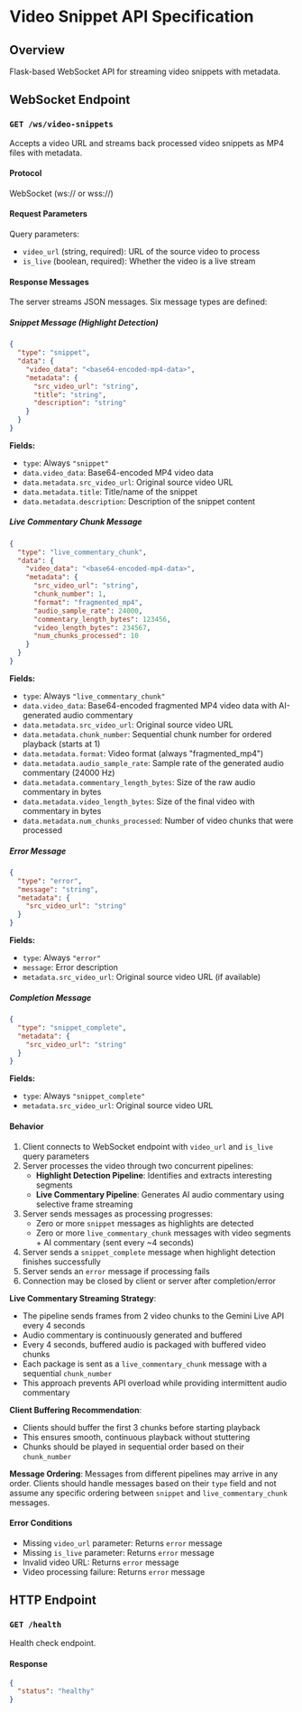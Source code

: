 # Video Snippet API Specification

## Overview
Flask-based WebSocket API for streaming video snippets with metadata.

## WebSocket Endpoint

### `GET /ws/video-snippets`

Accepts a video URL and streams back processed video snippets as MP4 files with metadata.

#### Protocol
WebSocket (ws:// or wss://)

#### Request Parameters

Query parameters:
- `video_url` (string, required): URL of the source video to process
- `is_live` (boolean, required): Whether the video is a live stream

#### Response Messages

The server streams JSON messages. Six message types are defined:

##### Snippet Message (Highlight Detection)
```json
{
  "type": "snippet",
  "data": {
    "video_data": "<base64-encoded-mp4-data>",
    "metadata": {
      "src_video_url": "string",
      "title": "string",
      "description": "string"
    }
  }
}
```

**Fields:**
- `type`: Always `"snippet"`
- `data.video_data`: Base64-encoded MP4 video data
- `data.metadata.src_video_url`: Original source video URL
- `data.metadata.title`: Title/name of the snippet
- `data.metadata.description`: Description of the snippet content

##### Live Commentary Chunk Message
```json
{
  "type": "live_commentary_chunk",
  "data": {
    "video_data": "<base64-encoded-mp4-data>",
    "metadata": {
      "src_video_url": "string",
      "chunk_number": 1,
      "format": "fragmented_mp4",
      "audio_sample_rate": 24000,
      "commentary_length_bytes": 123456,
      "video_length_bytes": 234567,
      "num_chunks_processed": 10
    }
  }
}
```

**Fields:**
- `type`: Always `"live_commentary_chunk"`
- `data.video_data`: Base64-encoded fragmented MP4 video data with AI-generated audio commentary
- `data.metadata.src_video_url`: Original source video URL
- `data.metadata.chunk_number`: Sequential chunk number for ordered playback (starts at 1)
- `data.metadata.format`: Video format (always "fragmented_mp4")
- `data.metadata.audio_sample_rate`: Sample rate of the generated audio commentary (24000 Hz)
- `data.metadata.commentary_length_bytes`: Size of the raw audio commentary in bytes
- `data.metadata.video_length_bytes`: Size of the final video with commentary in bytes
- `data.metadata.num_chunks_processed`: Number of video chunks that were processed

##### Error Message
```json
{
  "type": "error",
  "message": "string",
  "metadata": {
    "src_video_url": "string"
  }
}
```

**Fields:**
- `type`: Always `"error"`
- `message`: Error description
- `metadata.src_video_url`: Original source video URL (if available)

##### Completion Message
```json
{
  "type": "snippet_complete",
  "metadata": {
    "src_video_url": "string"
  }
}
```

**Fields:**
- `type`: Always `"snippet_complete"`
- `metadata.src_video_url`: Original source video URL

#### Behavior

1. Client connects to WebSocket endpoint with `video_url` and `is_live` query parameters
2. Server processes the video through two concurrent pipelines:
   - **Highlight Detection Pipeline**: Identifies and extracts interesting segments
   - **Live Commentary Pipeline**: Generates AI audio commentary using selective frame streaming
3. Server sends messages as processing progresses:
   - Zero or more `snippet` messages as highlights are detected
   - Zero or more `live_commentary_chunk` messages with video segments + AI commentary (sent every ~4 seconds)
4. Server sends a `snippet_complete` message when highlight detection finishes successfully
5. Server sends an `error` message if processing fails
6. Connection may be closed by client or server after completion/error

**Live Commentary Streaming Strategy**:
- The pipeline sends frames from 2 video chunks to the Gemini Live API every 4 seconds
- Audio commentary is continuously generated and buffered
- Every 4 seconds, buffered audio is packaged with buffered video chunks
- Each package is sent as a `live_commentary_chunk` message with a sequential `chunk_number`
- This approach prevents API overload while providing intermittent audio commentary

**Client Buffering Recommendation**:
- Clients should buffer the first 3 chunks before starting playback
- This ensures smooth, continuous playback without stuttering
- Chunks should be played in sequential order based on their `chunk_number`

**Message Ordering**: Messages from different pipelines may arrive in any order. Clients should handle messages based on their `type` field and not assume any specific ordering between `snippet` and `live_commentary_chunk` messages.

#### Error Conditions

- Missing `video_url` parameter: Returns `error` message
- Missing `is_live` parameter: Returns `error` message
- Invalid video URL: Returns `error` message
- Video processing failure: Returns `error` message

## HTTP Endpoint

### `GET /health`

Health check endpoint.

#### Response
```json
{
  "status": "healthy"
}
```
